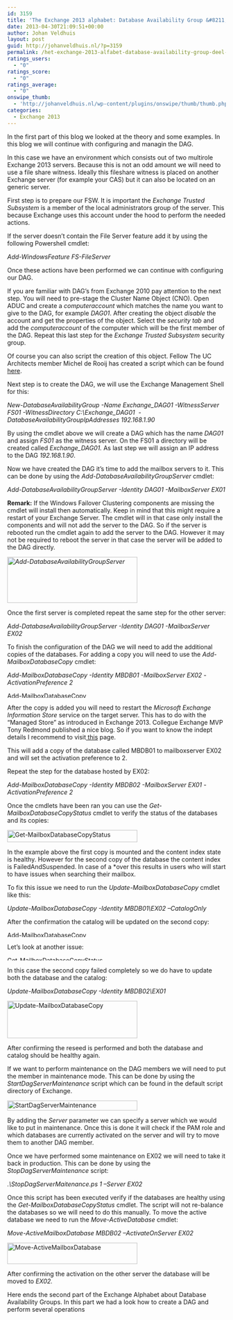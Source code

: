 ```yaml
---
id: 3159
title: 'The Exchange 2013 alphabet: Database Availability Group &#8211; part 2'
date: 2013-04-30T21:09:51+00:00
author: Johan Veldhuis
layout: post
guid: http://johanveldhuis.nl/?p=3159
permalink: /het-exchange-2013-alfabet-database-availability-group-deel-2/
ratings_users:
  - "0"
ratings_score:
  - "0"
ratings_average:
  - "0"
onswipe_thumb:
  - 'http://johanveldhuis.nl/wp-content/plugins/onswipe/thumb/thumb.php?src=http://johanveldhuis.nl/wp-content/uploads/2013/04/Move-ActiveMailboxDatabase.png&amp;w=600&amp;h=800&amp;zc=1&amp;q=75&amp;f=0'
categories:
  - Exchange 2013
---
```

In the first part of this blog we looked at the theory and some examples. In this blog we will continue with configuring and managin the DAG.

In this case we have an environment which consists out of two multirole Exchange 2013 servers. Because this is not an odd amount we will need to use a file share witness. Ideally this fileshare witness is placed on another Exchange server (for example your CAS) but it can also be located on an generic server.

First step is to prepare our FSW. It is important the _Exchange Trusted Subsystem_ is a member of the local administrators group of the server. This because Exchange uses this account under the hood to perform the needed actions.

If the server doesn’t contain the File Server feature add it by using the following Powershell cmdlet:

_Add-WindowsFeature FS-FileServer_

Once these actions have been performed we can continue with configuring our DAG.

If you are familiar with DAG’s from Exchange 2010 pay attention to the next step. You will need to pre-stage the Cluster Name Object (CNO). Open ADUC and create a _computeraccount_ which matches the name you want to give to the DAG, for example _DAG01_. After creating the object _disable_ the account and get the properties of the object. Select the _security tab_ and add the _computeraccount_ of the computer which will be the first member of the DAG. Repeat this last step for the _Exchange Trusted Subsystem_ security group.

Of course you can also script the creation of this object. Fellow The UC Architects member Michel de Rooij has created a script which can be found [here](http://eightwone.com/2012/12/20/cluster-name-object-pre-staging/).

Next step is to create the DAG, we will use the Exchange Management Shell for this:

_New-DatabaseAvailabilityGroup -Name Exchange\_DAG01 -WitnessServer FS01 -WitnessDirectory C:\Exchange\_DAG01  -DatabaseAvailabilityGroupIpAddresses 192.168.1.90_

By using the cmdlet above we will create a DAG which has the name _DAG01_ and assign _FS01_ as the witness server. On the FS01 a directory will be created called _Exchange_DAG01._ As last step we will assign an IP address to the DAG _192.168.1.90_.

Now we have created the DAG it’s time to add the mailbox servers to it. This can be done by using the _Add-DatabaseAvailabilityGroupServer_ cmdlet:

_Add-DatabaseAvailabilityGroupServer -Identity DAG01 -MailboxServer EX01_ 

**Remark:** If the Windows Failover Clustering components are missing the cmdlet will install then automatically. Keep in mind that this might require a restart of your Exchange Server. The cmdlet will in that case only install the components and will not add the server to the DAG. So if the server is rebooted run the cmdlet again to add the server to the DAG. However it may not be required to reboot the server in that case the server will be added to the DAG directly.

_[<img alt="Add-DatabaseAvailabilityGroupServer" src="https://i0.wp.com/johanveldhuis.nl/wp-content/uploads/2013/04/Add-DatabaseAvailabilityGroupServer-300x106.png?resize=300%2C106" width="300" height="106" data-recalc-dims="1" />](https://i0.wp.com/johanveldhuis.nl/wp-content/uploads/2013/04/Add-DatabaseAvailabilityGroupServer.png)_

Once the first server is completed repeat the same step for the other server:

_Add-DatabaseAvailabilityGroupServer -Identity DAG01 -MailboxServer EX02_

To finish the configuration of the DAG we will need to add the additional copies of the databases. For adding a copy you will need to use the _Add-MailboxDatabaseCopy_ cmdlet:

_Add-MailboxDatabaseCopy -Identity MBDB01 -MailboxServer EX02 -ActivationPreference 2_

[<img alt="Add-MailboxDatabaseCopy" src="https://i0.wp.com/johanveldhuis.nl/wp-content/uploads/2013/04/Add-MailboxDatabaseCopy-300x13.png?resize=300%2C13" width="300" height="13" data-recalc-dims="1" />](https://i1.wp.com/johanveldhuis.nl/wp-content/uploads/2013/04/Add-MailboxDatabaseCopy.png)

After the copy is added you will need to restart the _Microsoft Exchange Information Store_ service on the target server. This has to do with the &#8220;Managed Store&#8221; as introduced in Exchange 2013. Collegue Exchange MVP Tony Redmond published a nice blog. So if you want to know the indept details I recommend to visit[ this](http://windowsitpro.com/blog/why-exchange-2013-asks-you-restart-information-store-after-creating-new-database) page.

This will add a copy of the database called MBDB01 to mailboxserver EX02 and will set the activation preference to 2.

Repeat the step for the database hosted by EX02:

_Add-MailboxDatabaseCopy -Identity MBDB02 -MailboxServer EX01 -ActivationPreference 2_

Once the cmdlets have been ran you can use the _Get-MailboxDatabaseCopyStatus_ cmdlet to verify the status of the databases and its copies:

[<img alt="Get-MailboxDatabaseCopyStatus" src="https://i2.wp.com/johanveldhuis.nl/wp-content/uploads/2013/04/Get-MailboxDatabaseCopyStatus-300x28.png?resize=300%2C28" width="300" height="28" data-recalc-dims="1" />](https://i0.wp.com/johanveldhuis.nl/wp-content/uploads/2013/04/Get-MailboxDatabaseCopyStatus.png)

In the example above the first copy is mounted and the content index state is healthy. However for the second copy of the database the content index is FailedAndSuspended. In case of a *over this results in users who will start to have issues when searching their mailbox.

To fix this issue we need to run the _Update-MailboxDatabaseCopy_ cmdlet like this:

_Update-MailboxDatabaseCopy -Identity MBDB01\EX02 –CatalogOnly_

After the confirmation the catalog will be updated on the second copy:

[<img alt="Add-MailboxDatabaseCopy" src="https://i0.wp.com/johanveldhuis.nl/wp-content/uploads/2013/04/Add-MailboxDatabaseCopy-300x13.png?resize=300%2C13" width="300" height="13" data-recalc-dims="1" />](https://i1.wp.com/johanveldhuis.nl/wp-content/uploads/2013/04/Add-MailboxDatabaseCopy.png)

Let’s look at another issue:

[<img alt="Get-MailboxDatabaseCopyStatus" src="https://i0.wp.com/johanveldhuis.nl/wp-content/uploads/2013/04/Get-MailboxDatabaseCopyStatus-2-300x9.png?resize=300%2C9" width="300" height="9" data-recalc-dims="1" />](https://i1.wp.com/johanveldhuis.nl/wp-content/uploads/2013/04/Get-MailboxDatabaseCopyStatus-2.png)

In this case the second copy failed completely so we do have to update both the database and the catalog:

_Update-MailboxDatabaseCopy -Identity MBDB02\EX01_

[<img alt="Update-MailboxDatabaseCopy" src="https://i2.wp.com/johanveldhuis.nl/wp-content/uploads/2013/04/Update-MailboxDatabaseCopy-300x86.png?resize=300%2C86" width="300" height="86" data-recalc-dims="1" />](https://i2.wp.com/johanveldhuis.nl/wp-content/uploads/2013/04/Update-MailboxDatabaseCopy.png)

After confirming the reseed is performed and both the database and catalog should be healthy again.

If we want to perform maintenance on the DAG members we will need to put the member in maintenance mode. This can be done by using the _StartDagServerMaintenance_ script which can be found in the default script directory of Exchange.

[<img alt="StartDagServerMaintenance" src="https://i0.wp.com/johanveldhuis.nl/wp-content/uploads/2013/04/StartDagServerMaintenance-300x23.png?resize=300%2C23" width="300" height="23" data-recalc-dims="1" />](https://i2.wp.com/johanveldhuis.nl/wp-content/uploads/2013/04/StartDagServerMaintenance.png)

By adding the _Server_ parameter we can specify a server which we would like to put in maintenance. Once this is done it will check if the PAM role and which databases are currently activated on the server and will try to move them to another DAG member.

Once we have performed some maintenance on EX02 we will need to take it back in production. This can be done by using the _StopDagServerMaintenance_ script:

_.\StopDagServerMaitenance.ps 1 –Server EX02_

Once this script has been executed verify if the databases are healthy using the _Get-MailboxDatabaseCopyStatus_ cmdlet. The script will not re-balance the databases so we will need to do this manually. To move the active database we need to run the _Move-ActiveDatabase_ cmdlet:

_Move-ActiveMailboxDatabase MBDB02 –ActivateOnServer EX02_

[<img alt="Move-ActiveMailboxDatabase" src="https://i0.wp.com/johanveldhuis.nl/wp-content/uploads/2013/04/Move-ActiveMailboxDatabase-300x49.png?resize=300%2C49" width="300" height="49" data-recalc-dims="1" />](https://i0.wp.com/johanveldhuis.nl/wp-content/uploads/2013/04/Move-ActiveMailboxDatabase.png)

After confirming the activation on the other server the database will be moved to _EX02._

Here ends the second part of the Exchange Alphabet about Database Availability Groups. In this part we had a look how to create a DAG and perform several operations
